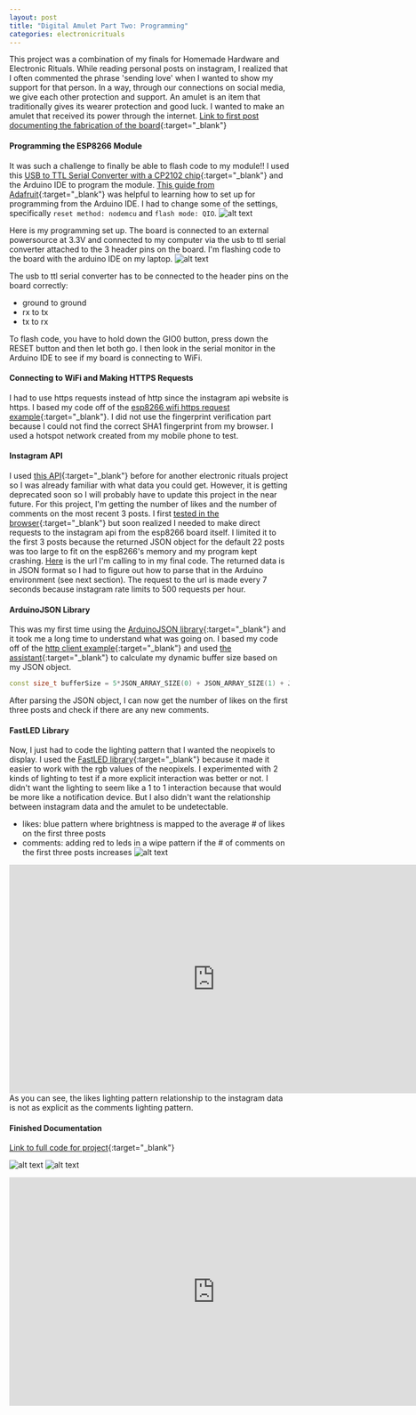 ```yaml
---
layout: post
title: "Digital Amulet Part Two: Programming"
categories: electronicrituals
---
```


This project was a combination of my finals for Homemade Hardware and Electronic Rituals. While reading personal posts on instagram, I realized that I often commented the phrase 'sending love' when I wanted to show my support for that person. In a way, through our connections on social media, we give each other protection and support. An amulet is an item that traditionally gives its wearer protection and good luck. I wanted to make an amulet that received its power through the internet.
[Link to first post documenting the fabrication of the board](http://blog.jzhong.today/hardware/Digital-Amulet-Board-Design-Fabrication/){:target="_blank"}

#### Programming the ESP8266 Module ####
It was such a challenge to finally be able to flash code to my module!! I used this [USB to TTL Serial Converter with a CP2102 chip](https://www.amazon.com/gp/product/B072K3Z3TL){:target="_blank"} and the Arduino IDE to program the module. [This guide from Adafruit](https://learn.adafruit.com/adafruit-huzzah-esp8266-breakout/using-arduino-ide){:target="_blank"} was helpful to learning how to set up for programming from the Arduino IDE. I had to change some of the settings, specifically `reset method: nodemcu` and `flash mode: QIO`.
![alt text](/images/homemadehardware/final/arduinoide_settings.png)

Here is my programming set up. The board is connected to an external powersource at 3.3V and connected to my computer via the usb to ttl serial converter attached to the 3 header pins on the board. I'm flashing code to the board with the arduino IDE on my laptop.
![alt text](/images/homemadehardware/final/programming_setup.jpg)

The usb to ttl serial converter has to be connected to the header pins on the board correctly:
- ground to ground
- rx to tx
- tx to rx

To flash code, you have to hold down the GIO0 button, press down the RESET button and then let both go. I then look in the serial monitor in the Arduino IDE to see if my board is connecting to WiFi.

#### Connecting to WiFi and Making HTTPS Requests ####
I had to use https requests instead of http since the instagram api website is https. I based my code off of the [esp8266 wifi https request example](https://github.com/esp8266/Arduino/blob/master/libraries/ESP8266WiFi/examples/HTTPSRequest/HTTPSRequest.ino){:target="_blank"}. I did not use the fingerprint verification part because I could not find the correct SHA1 fingerprint from my browser. I used a hotspot network created from my mobile phone to test.

#### Instagram API ####
I used [this API](https://www.instagram.com/developer/endpoints/){:target="_blank"} before for another electronic rituals project so I was already familiar with what data you could get. However, it is getting deprecated soon so I will probably have to update this project in the near future. For this project, I'm getting the number of likes and the number of comments on the most recent 3 posts. I first [tested in the browser](http://blog.jzhong.today/digitalamulet/index.html){:target="_blank"} but soon realized I needed to make direct requests to the instagram api from the esp8266 board itself. I limited it to the first 3 posts because the returned JSON object for the default 22 posts was too large to fit on the esp8266's memory and my program kept crashing.
[Here](https://api.instagram.com/v1/users/self/media/recent/?count=3&access_token=10172653.7b9daff.50ac0058183644828adf4a08197d2361) is the url I'm calling to in my final code. The returned data is in JSON format so I had to figure out how to parse that in the Arduino environment (see next section). The request to the url is made every 7 seconds because instagram rate limits to 500 requests per hour.

#### ArduinoJSON Library ####
This was my first time using the [ArduinoJSON library](https://arduinojson.org/){:target="_blank"} and it took me a long time to understand what was going on. I based my code off of the [http client example](https://arduinojson.org/example/http-client/){:target="_blank"} and used [the assistant](https://arduinojson.org/assistant/){:target="_blank"} to calculate my dynamic buffer size based on my JSON object.
```c++
const size_t bufferSize = 5*JSON_ARRAY_SIZE(0) + JSON_ARRAY_SIZE(1) + JSON_ARRAY_SIZE(3) + 8*JSON_OBJECT_SIZE(1) + 3*JSON_OBJECT_SIZE(2) + 14*JSON_OBJECT_SIZE(3) + 11*JSON_OBJECT_SIZE(4) + 2*JSON_OBJECT_SIZE(15) + JSON_OBJECT_SIZE(16) + 7572;
```
After parsing the JSON object, I can now get the number of likes on the first three posts and check if there are any new comments.

#### FastLED Library ####
Now, I just had to code the lighting pattern that I wanted the neopixels to display. I used the [FastLED library](https://github.com/FastLED/FastLED){:target="_blank"} because it made it easier to work with the rgb values of the neopixels. I experimented with 2 kinds of lighting to test if a more explicit interaction was better or not. I didn't want the lighting to seem like a 1 to 1 interaction because that would be more like a notification device. But I also didn't want the relationship between instagram data and the amulet to be undetectable.

- likes: blue pattern where brightness is mapped to the average # of likes on the first three posts
- comments: adding red to leds in a wipe pattern if the # of comments on the first three posts increases
![alt text](/images/homemadehardware/final/lightpattern.jpg)

<iframe width="739" height="411" src="https://www.youtube.com/embed/kV6PxAz2Ru8?rel=0" frameborder="0" allow="autoplay; encrypted-media" allowfullscreen></iframe>
As you can see, the likes lighting pattern relationship to the instagram data is not as explicit as the comments lighting pattern.

#### Finished Documentation ####
[Link to full code for project](https://github.com/jirrian/digital-amulet/blob/master/digital_amulet.ino){:target="_blank"}

![alt text](/images/homemadehardware/final/digitalamulet_model.jpg)
![alt text](/images/homemadehardware/final/digitalamulet_model_lit.jpg)

<iframe width="739" height="411" src="https://www.youtube.com/embed/fCvrKaWGQ8c?rel=0" frameborder="0" allow="autoplay; encrypted-media" allowfullscreen></iframe>
